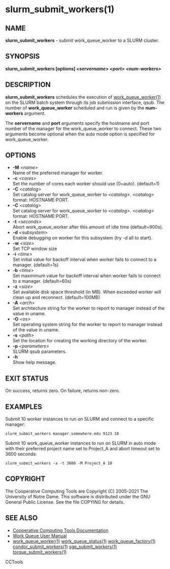 






















# slurm_submit_workers(1)

## NAME
**slurm_submit_workers** - submit work_queue_worker to a SLURM cluster.

## SYNOPSIS
**slurm_submit_workers [options] _&lt;servername&gt;_ _&lt;port&gt;_ _&lt;num-workers&gt;_**

## DESCRIPTION
**slurm_submit_workers** schedules the execution of [work_queue_worker(1)](work_queue_worker.md)
on the SLURM batch system through its job submission interface, qsub.
The number of **work_queue_worker** scheduled and run is given by the **num-workers**
argument.

The **servername** and **port** arguments specify the hostname and port number of the
manager for the work_queue_worker to connect. These two arguments become optional when the
auto mode option is specified for work_queue_worker.

## OPTIONS

- **-M** _&lt;name&gt;_<br />Name of the preferred manager for worker.
- **-c** _&lt;cores&gt;_<br />Set the number of cores each worker should use (0=auto). (default=1)
- **-C** _&lt;catalog&gt;_<br />Set catalog server for work_queue_worker to _&lt;catalog&gt;_. _&lt;catalog&gt;_ format: HOSTNAME:PORT.
- **-C** _&lt;catalog&gt;_<br />Set catalog server for work_queue_worker to _&lt;catalog&gt;_. _&lt;catalog&gt;_ format: HOSTNAME:PORT.
- **-t** _&lt;seconds&gt;_<br />Abort work_queue_worker after this amount of idle time (default=900s).
- **-d** _&lt;subsystem&gt;_<br />Enable debugging on worker for this subsystem (try -d all to start).
- **-w** _&lt;size&gt;_<br />Set TCP window size
- **-i** _&lt;time&gt;_<br />Set initial value for backoff interval when worker fails to connect to a manager. (default=1s)
- **-b** _&lt;time&gt;_<br />Set maxmimum value for backoff interval when worker fails to connect to a manager. (default=60s)
- **-z** _&lt;size&gt;_<br />Set available disk space threshold (in MB). When exceeded worker will clean up and reconnect. (default=100MB)
- **-A** _&lt;arch&gt;_<br />Set architecture string for the worker to report to manager instead of the value in uname.
- **-O** _&lt;os&gt;_<br />Set operating system string for the worker to report to manager instead of the value in uname.
- **-s** _&lt;path&gt;_<br />Set the location for creating the working directory of the worker.
- **-p** _&lt;parameters&gt;_<br />SLURM qsub parameters.
- **-h**<br />Show help message.


## EXIT STATUS
On success, returns zero. On failure, returns non-zero.

## EXAMPLES

Submit 10 worker instances to run on SLURM and connect to a specific manager:

```
slurm_submit_workers manager.somewhere.edu 9123 10
```

Submit 10 work_queue_worker instances to run on SLURM in auto mode with their
preferred project name set to Project_A and abort timeout set to 3600 seconds:

```
slurm_submit_workers -a -t 3600 -M Project_A 10
```

## COPYRIGHT
The Cooperative Computing Tools are Copyright (C) 2005-2021 The University of Notre Dame.  This software is distributed under the GNU General Public License.  See the file COPYING for details.

## SEE ALSO

- [Cooperative Computing Tools Documentation]("../index.html")
- [Work Queue User Manual]("../workqueue.html")
- [work_queue_worker(1)](work_queue_worker.md) [work_queue_status(1)](work_queue_status.md) [work_queue_factory(1)](work_queue_factory.md) [condor_submit_workers(1)](condor_submit_workers.md) [sge_submit_workers(1)](sge_submit_workers.md) [torque_submit_workers(1)](torque_submit_workers.md) 


CCTools
